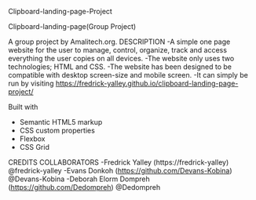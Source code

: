 Clipboard-landing-page-Project

Clipboard-landing-page(Group Project)

A group project by Amalitech.org.
DESCRIPTION -A simple one page website for the user to manage, control, organize, track and access everything the user copies on all devices. -The website only uses two technologies; HTML and CSS. -The website has been designed to be compatible with desktop screen-size and mobile screen. -It can simply be run by visiting https://fredrick-yalley.github.io/clipboard-landing-page-project/

Built with
- Semantic HTML5 markup
- CSS custom properties
- Flexbox
- CSS Grid

CREDITS COLLABORATORS -Fredrick Yalley (https://fredrick-yalley) @fredrick-yalley -Evans Donkoh (https://github.com/Devans-Kobina) @Devans-Kobina -Deborah Elorm Dompreh (https://github.com/Dedompreh) @Dedompreh
